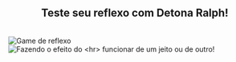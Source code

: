 <h2 align="center">Teste seu reflexo com Detona Ralph!</h2>
<br>
<img align="center" src="https://i.imgur.com/SK2ku6m.png" alt="Game de reflexo"> 
<br> 
<img align="center center" src="https://i.imgur.com/Zi7HBrj.png" alt="Fazendo o efeito do <hr> funcionar de um jeito ou de outro!">
